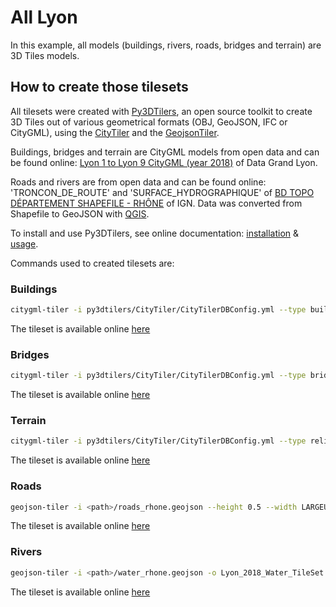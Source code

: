 # All Lyon

In this example, all models (buildings, rivers, roads, bridges and terrain) are 3D Tiles models.

## How to create those tilesets

All tilesets were created with [Py3DTilers](https://github.com/VCityTeam/py3dtilers), an open source toolkit to create 3D Tiles out of various geometrical formats (OBJ, GeoJSON, IFC or CityGML), using the [CityTiler](https://github.com/VCityTeam/py3dtilers/tree/master/py3dtilers/CityTiler) and the [GeojsonTiler](https://github.com/VCityTeam/py3dtilers/tree/master/py3dtilers/GeojsonTiler).

Buildings, bridges and terrain are CityGML models from open data and can be found online: [Lyon 1 to Lyon 9 CityGML (year 2018)](https://data.grandlyon.com/jeux-de-donnees/maquettes-3d-texturees-2018-communes-metropole-lyon/donnees) of Data Grand Lyon.

Roads and rivers are from open data and can be found online: 'TRONCON_DE_ROUTE' and 'SURFACE_HYDROGRAPHIQUE' of [BD TOPO DÉPARTEMENT SHAPEFILE - RHÔNE](https://geoservices.ign.fr/telechargement) of IGN. Data was converted from Shapefile to GeoJSON with [QGIS](https://www.qgis.org/en/site/).

To install and use Py3DTilers, see online documentation: [installation](https://github.com/VCityTeam/py3dtilers?tab=readme-ov-file#installation-from-sources) & [usage](https://github.com/VCityTeam/py3dtilers?tab=readme-ov-file#usage).

Commands used to created tilesets are:

### Buildings

```bash
citygml-tiler -i py3dtilers/CityTiler/CityTilerDBConfig.yml --type building -o Lyon_2018
```

The tileset is available online [here](https://dataset-dl.liris.cnrs.fr/three-d-tiles-lyon-metropolis/2018/Lyon_2018)

### Bridges

```bash
citygml-tiler -i py3dtilers/CityTiler/CityTilerDBConfig.yml --type bridge -o Lyon_2018_Bridges_TileSet
```

The tileset is available online [here](https://dataset-dl.liris.cnrs.fr/three-d-tiles-lyon-metropolis/2018/Lyon_2018_Bridges_TileSet)

### Terrain

```bash
citygml-tiler -i py3dtilers/CityTiler/CityTilerDBConfig.yml --type relief --kd_tree_max 1 -o Lyon_2018_Relief_TileSet
```

The tileset is available online [here](https://dataset-dl.liris.cnrs.fr/three-d-tiles-lyon-metropolis/2018/Lyon_2018_Relief_TileSet)

### Roads

```bash
geojson-tiler -i <path>/roads_rhone.geojson --height 0.5 --width LARGEUR -o Lyon_2018_Roads_TileSet
```

The tileset is available online [here](https://dataset-dl.liris.cnrs.fr/three-d-tiles-lyon-metropolis/2018/Lyon_2018_Roads_TileSet)

### Rivers

```bash
geojson-tiler -i <path>/water_rhone.geojson -o Lyon_2018_Water_TileSet
```

The tileset is available online [here](https://dataset-dl.liris.cnrs.fr/three-d-tiles-lyon-metropolis/2018/Lyon_2018_Water_TileSet)
